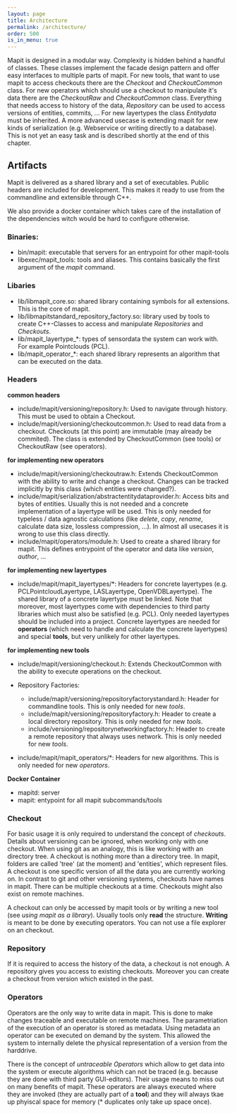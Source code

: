 ```yaml
---
layout: page
title: Architecture
permalink: /architecture/
order: 500
is_in_menu: true
---
```


Mapit is designed in a modular way. Complexity is hidden behind a handful of classes. These classes implement the facade design pattern and offer easy interfaces to multiple parts of mapit.
For new tools, that want to use mapit to access checkouts there are the *Checkout* and *CheckoutCommon* class.
For new operators which should use a checkout to manipulate it's data there are the *CheckoutRaw* and *CheckoutCommon* class.
Everything that needs access to history of the data, *Repository* can be used to access versions of entities, commits, ...
For new layertypes the class *Entitydata* must be inherited.
A more advanced usecase is extending mapit for new kinds of serialization (e.g. Webservice or writing directly to a database). This is not yet an easy task and is described shortly at the end of this chapter.


## Artifacts
Mapit is delivered as a shared library and a set of executables. Public headers are included for development.
This makes it ready to use from the commandline and extensible through C++.

We also provide a docker container which takes care of the installation of the dependencies witch would be hard to configure otherwise.

### Binaries:

- bin/mapit: executable that servers for an entrypoint for other mapit-tools
- libexec/mapit_tools: tools and aliases. This contains basically the first argument of the *mapit* command.


### Libaries

- lib/libmapit_core.so: shared library containing symbols for all extensions. This is the core of mapit.
- lib/libmapitstandard_repository_factory.so: library used by tools to create C++-Classes to access and manipulate *Repositories* and *Checkouts*.
- lib/mapit_layertype_\*: types of sensordata the system can work with. For example Pointclouds (PCL).
- lib/mapit_operator_\*: each shared library represents an algorithm that can be executed on the data.

### Headers

**common headers**

- include/mapit/versioning/repository.h: Used to navigate through history. This must be used to obtain a Checkout.
- include/mapit/versioning/checkoutcommon.h: Used to read data from a checkout. Checkouts (at this point) are immutable (may already be commited). The class is extended by CheckoutCommon (see tools) or CheckoutRaw (see operators).

**for implementing new operators**

- include/mapit/versioning/checkoutraw.h: Extends CheckoutCommon with the ability to write and change a checkout. Changes can be tracked implicitly by this class (which entities were changed?).
- include/mapit/serialization/abstractentitydataprovider.h: Access bits and bytes of entities. Usually this is not needed and a concrete implementation of a layertype will be used. This is only needed for typeless / data agnostic calculations (like *delete*, *copy*, *rename*, calculate data size, lossless compression, ...). In almost all usecases it is wrong to use this class directly.
- include/mapit/operators/module.h: Used to create a shared library for mapit. This defines entrypoint of the operator and data like *version*, *author*, ...

**for implementing new layertypes**

- include/mapit/mapit_layertypes/\*: Headers for concrete layertypes (e.g. PCLPointcloudLayertype, LASLayertype, OpenVDBLayertype). The shared library of a concrete layertype must be linked. Note that moreover, most layertypes come with dependencies to third party libraries which must also be satisfied (e.g. PCL). Only needed layertypes should be included into a project. Concrete layertypes are needed for **operators** (which need to handle and calculate the concrete layertypes) and special **tools**, but very unlikely for other layertypes.


**for implementing new tools**

- include/mapit/versioning/checkout.h: Extends CheckoutCommon with the ability to execute operations on the checkout.

- Repository Factories:
    - include/mapit/versioning/repositoryfactorystandard.h: Header for commandline tools. This is only needed for new *tools*.
    - include/mapit/versioning/repositoryfactory.h: Header to create a local directory repository. This is only needed for new *tools*.
    - include/versioning/repositorynetworkingfactory.h: Header to create a remote repository that always uses network. This is only needed for new *tools*.


- include/mapit/mapit_operators/*: Headers for new algorithms. This is only needed for new *operators*.

**Docker Container**

- mapitd: server
- mapit: entypoint for all mapit subcommands/tools

### Checkout

For basic usage it is only required to understand the concept of *checkouts*. Details about versioning can be ignored, when working only with one checkout. When using git as an analogy, this is like working with an directory tree.
A checkout is nothing more than a directory tree. In mapit, folders are called 'tree' (at the moment) and 'entities', which represent files.
A checkout is one specific version of all the data you are currently working on.
In contrast to git and other versioning systems, checkouts have names in mapit. There can be multiple checkouts at a time. Checkouts might also exist on remote machines.

A checkout can only be accessed by mapit tools or by writing a new tool (see *using mapit as a library*). Usually tools only **read** the structure.
**Writing** is meant to be done by executing operators. You can not use a file explorer on an checkout.

### Repository

If it is required to access the history of the data, a checkout is not enough. A repository gives you access to existing checkouts. Moreover you can create a checkout from version which existed in the past.

### Operators

Operators are the only way to write data in mapit. This is done to make changes traceable and executable on remote machines. The parametriation of the execution of an operator is stored as metadata. Using metadata an operator can be executed on demand by the system. This allowed the system to internally delete the physical representation of a version from the harddrive.

There is the concept of *untraceable Operators* which allow to get data into the system or execute algorithms which can not be traced (e.g. because they are done with third party GUI-editors). Their usage means to miss out on many benefits of mapit. These operators are always executed where they are invoked (they are actually part of a **tool**) and they will always tkae up phyiscal space for memory (\* duplicates only take up space once).

